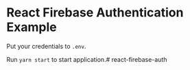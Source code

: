 # React Firebase Authentication Example

Put your credentials to `.env`.

Run `yarn start` to start application.# react-firebase-auth
